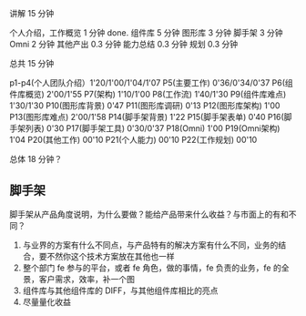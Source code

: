 讲解 15 分钟

个人介绍，工作概览 1 分钟 done.
组件库 5 分钟
图形库 3 分钟
脚手架 3 分钟
Omni 2 分钟
其他产出 0.3 分钟
能力总结 0.3 分钟
规划 0.3 分钟

总共 15 分钟

p1-p4(个人团队介绍）1'20/1'00/1'04/1'07
P5(主要工作)       0'36/0'34/0'37
P6(组件库概览)     2'00/1'55
P7(架构)          1'10/1'00
P8(工作流)        1'40/1'30
P9(组件库难点)     1'30/1'30
P10(图形库背景)    0'47
P11(图形库调研)    0'13
P12(图形库架构)    1'00
P13(图形库难点)    2'00/1'58
P14(脚手架背景)    1'22
P15(脚手架表单)    0'40
P16(脚手架列表)    0'30
P17(脚手架工具)    0'30/0'37
P18(Omni)        1'00
P19(Omni架构)     1'04
P20(其他工作)      00'10
P21(个人能力)      00'10
P22(工作规划)      00'10

总体 18 分钟？

## 脚手架

脚手架从产品角度说明，为什么要做？能给产品带来什么收益？与市面上的有和不同？

1. 与业界的方案有什么不同点，与产品特有的解决方案有什么不同，业务的结合，要不然你这个技术方案放在其他也一样
2. 整个部门 fe 参与的平台，或者 fe 角色，做的事情，fe 负责的业务，fe 的全景，客户需求，效率，补一个图
3. 组件库与其他组件库的 DIFF，与其他组件库相比的亮点
4. 尽量量化收益
